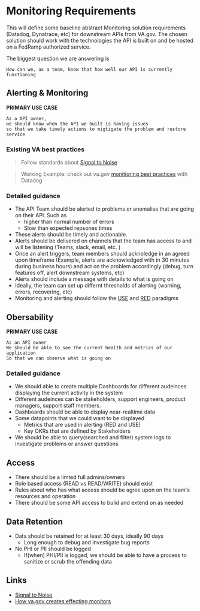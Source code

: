 # Monitoring Requirements

This will define some baseline abstract Monitoring solution requirements (Datadog, Dynatrace, etc) for downstream APIs from VA.gov. The chosen solution should work with the technologies the API is built on and be hosted on a FedRamp authorized service. 


The biggest  question we are answering is 

```
How can we, as a team, know that how well our API is currently functioning
```

## Alerting & Monitoring

**PRIMARY USE CASE** 
```
As a API owner, 
we should know when the API we built is having issues 
so that we take timely actions to migtigate the problem and restore service 
```

### Existing VA best practices
> Follow standards about [Signal to Noise](https://depo-platform-documentation.scrollhelp.site/developer-docs/managing-signal-to-noise-ratio)

> Working Example: check out va.gov [monitioring best practices](https://depo-platform-documentation.scrollhelp.site/developer-docs/creating-effective-monitors) with Datadog 

### Detailed guidance
- The API Team should be alerted to problems or anomalies that are going on their API. Such as 
    - higher than normal number of errors
    - Slow than expected repsones times
- These alerts should be timely and actionable. 
- Alerts should be delivered on channels that the team has access to and will be listening (Teams, slack, email, etc. )
- Once an alert triggers, team members should acknoledge in an agreed upon timeframe (Example, alerts are acknowledged with in 30 minutes during business hours) and act on the problem accordingly (debug, turn features off, alert downstream systems, etc)
- Alerts should include a message with details to what is going on
- Ideally, the team can set up differnt thresholds of alerting (warning, errors, recovering, etc)
- Monitoring and alerting should follow the [USE](https://www.brendangregg.com/USEmethod/use-linux.html) and [RED](https://grafana.com/blog/2018/08/02/the-red-method-how-to-instrument-your-services/) paradigms


## Obersability

**PRIMARY USE CASE**
```
As an API owner
We should be able to see the current health and metrics of our application
So that we can observe what is going on
```

### Detailed guidance

- We should able to create multiple Dashboards for different audeinces displaying the current activity in the system 
- Different audeinces can be stakeholders, support engineers, product managers, support staff members.
- Dashboards should be able to display near-realtime data
- Some datapoints that we could want to be displayed
    - Metrics that are used in alerting (RED and USE)
    - Key OKRs that are defined by Stakeholders
- We should be able to query(searched and filter) system logs to investigate problems or answer questions

## Access

- There should be a limted full admins/owners
- Role based access (READ vs READ/WRITE) should exist
- Rules about who has what access should be agree upon on the team's resources and operation
- There should be some API access to bulid and extend on as needed 

## Data Retention

- Data should be retained for at least 30 days, ideally 90 days
    - Long enough to debug and investigate bug reports 
- No PHI or PII should be logged
    - If(when) PHI/PII is logged, we should be able to have a process to sanitize or scrub the offending data

## Links

- [Signal to Noise](https://depo-platform-documentation.scrollhelp.site/developer-docs/managing-signal-to-noise-ratio) 
- [How va.gov creates effecting monitors](https://depo-platform-documentation.scrollhelp.site/developer-docs/creating-effective-monitors)